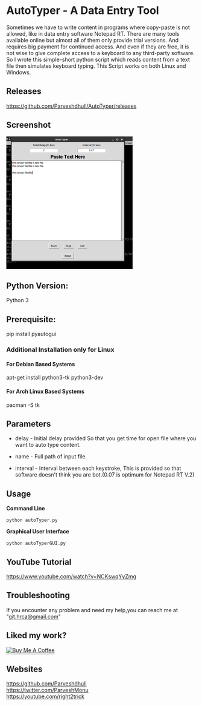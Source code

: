 # AutoTyper - A Data Entry Tool 

Sometimes we have to write content in programs where copy-paste is not allowed, like in data entry software Notepad RT. There are many tools available online but almost all of them only provide trial versions. And requires big payment for continued access. And even if they are free, it is not wise to give complete access to a keyboard to any third-party software. So I wrote this simple-short python script which reads content from a text file then simulates keyboard typing. This Script works on both Linux and Windows.

## Releases
https://github.com/Parveshdhull/AutoTyper/releases

## Screenshot
<img src="Linux Executable/screenshot.png" alt="Screenshot" height="350"/>

## Python Version:
Python 3

## Prerequisite:
pip install pyautogui

### Additional Installation only for Linux
#### For Debian Based Systems
apt-get install python3-tk python3-dev
#### For Arch Linux Based Systems
pacman -S tk

## Parameters
* delay - Initial delay provided So that you get time for open file where you want to auto type content.

* name - Full path of input file.

* interval - Interval between each keystroke, This is provided so that software doesn't think you are bot.(0.07 is optimum for Notepad RT V.2)

## Usage

**Command Line**

	python autoTyper.py
	
**Graphical User Interface**

	python autoTyperGUI.py

## YouTube Tutorial
https://www.youtube.com/watch?v=NCKswqYyZmg

## Troubleshooting
If you encounter any problem and need my help,you can reach me at "git.hrca@gmail.com"

## Liked my work?
<a href="https://www.buymeacoffee.com/parveshmonu" target="_blank"><img src="https://www.buymeacoffee.com/assets/img/custom_images/orange_img.png" alt="Buy Me A Coffee" style="height: 41px !important;width: 174px !important;box-shadow: 0px 3px 2px 0px rgba(190, 190, 190, 0.5) !important;-webkit-box-shadow: 0px 3px 2px 0px rgba(190, 190, 190, 0.5) !important;" ></a>

## Websites
https://github.com/Parveshdhull
<br />https://twitter.com/ParveshMonu
<br />https://youtube.com/right2trick






